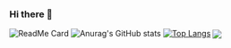 ### Hi there 👋

<!--
**Coisini-zxz/Coisini-zxz** is a ✨ _special_ ✨ repository because its `README.md` (this file) appears on your GitHub profile.
Here are some ideas to get you started:

- 🔭 I’m currently working on ...
- 🌱 I’m currently learning ...
- 👯 I’m looking to collaborate on ...
- 🤔 I’m looking for help with ...
- 💬 Ask me about ...
- 📫 How to reach me: ...
- 😄 Pronouns: ...
- ⚡ Fun fact: ...
-->

![ReadMe Card](https://github-readme-stats.vercel.app/api/pin/?username=YourUsername&repo=YourRepositoryName)
![Anurag's GitHub stats](https://github-readme-stats.vercel.app/api?username=Coisini-zxz&show_icons=true&theme=synthwave)
[![Top Langs](https://github-readme-stats.vercel.app/api/top-langs/?username=Coisini-zxz)](https://github.com/Coisini-zxz/Epidemic_Project)
<a href="https://github.com/Coisini-zxz/Epidemic_Project">
  <img align="center" src="https://github-readme-stats.vercel.app/api/pin/?username=Coisini-zxz&repo=Epidemic_Project" />
